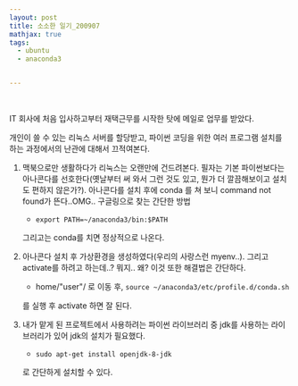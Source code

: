 ```yaml
---
layout: post
title: 소소한 일기_200907
mathjax: true
tags:
  - ubuntu
  - anaconda3


---
```


<br/>

IT 회사에 처음 입사하고부터 재택근무를 시작한 탓에 메일로 업무를 받았다.

개인이 쓸 수 있는 리눅스 서버를 할당받고, 파이썬 코딩을 위한 여러 프로그램 설치를 하는 과정에서의 난관에 대해서 끄적여본다.

1. 맥북으로만 생활하다가 리눅스는 오랜만에 건드려본다. 필자는 기본 파이썬보다는 아나콘다를 선호한다(옛날부터 써 와서 그런 것도 있고, 뭔가 더 깔끔해보이고 설치도 편하지 않은가?). 아나콘다를 설치 후에 conda 를 쳐 보니 command not found가 뜬다..OMG.. 구글링으로 찾는 간단한 방법

    - `export PATH=~/anaconda3/bin:$PATH`

    그리고는 conda를 치면 정상적으로 나온다.

2. 아나콘다 설치 후 가상환경을 생성하였다(우리의 사랑스런 myenv..). 그리고 activate를 하려고 하는데..? 뭐지.. 왜? 이것 또한 해결법은 간단하다.

    - home/"user"/ 로 이동 후, `source ~/anaconda3/etc/profile.d/conda.sh`

    를 실행 후 activate 하면 잘 된다.

3. 내가 맡게 된 프로젝트에서 사용하려는 파이썬 라이브러리 중 jdk를 사용하는 라이브러리가 있어 jdk의 설치가 필요했다.

    - `sudo apt-get install openjdk-8-jdk`

    로 간단하게 설치할 수 있다.


